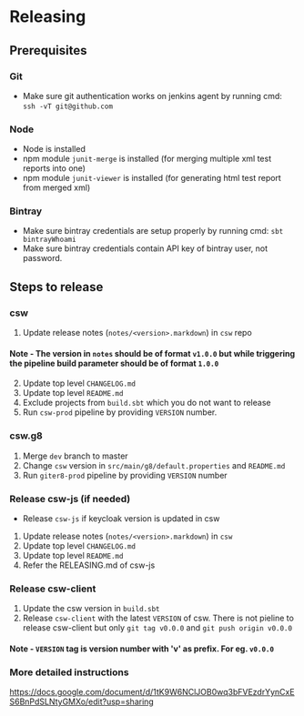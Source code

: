 # Releasing

## Prerequisites

### Git
* Make sure git authentication works on jenkins agent by running cmd: `ssh -vT git@github.com`

### Node
* Node is installed
* npm module `junit-merge` is installed (for merging multiple xml test reports into one)
* npm module `junit-viewer` is installed (for generating html test report from merged xml)

### Bintray
* Make sure bintray credentials are setup properly by running cmd: `sbt bintrayWhoami`
* Make sure bintray credentials contain API key of bintray user, not password.

## Steps to release

### csw
1. Update release notes (`notes/<version>.markdown`) in `csw` repo
#### Note - The version in `notes` should be of format `v1.0.0` but while triggering the pipeline build parameter should be of format `1.0.0` 
2. Update top level `CHANGELOG.md`
3. Update top level `README.md`
4. Exclude projects from `build.sbt` which you do not want to release
5. Run `csw-prod` pipeline by providing `VERSION` number.

### csw.g8
1. Merge `dev` branch to master
2. Change `csw` version in `src/main/g8/default.properties` and `README.md`
3. Run `giter8-prod` pipeline by providing `VERSION` number

### Release csw-js (if needed)
- Release `csw-js` if keycloak version is updated in csw
1. Update release notes (`notes/<version>.markdown`) in `csw`
2. Update top level `CHANGELOG.md`
3. Update top level `README.md`
4. Refer the RELEASING.md of csw-js

### Release csw-client
1. Update the csw version in `build.sbt`
2. Release `csw-client` with the latest `VERSION` of csw.
    There is not pieline to release csw-client but only `git tag v0.0.0` and `git push origin v0.0.0` 

#### Note - `VERSION` tag is version number with 'v' as prefix. For eg. `v0.0.0`

### More detailed instructions

https://docs.google.com/document/d/1tK9W6NClJOB0wq3bFVEzdrYynCxES6BnPdSLNtyGMXo/edit?usp=sharing